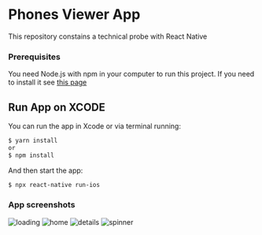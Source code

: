 # Phones Viewer App

This repository constains a technical probe with React Native

### Prerequisites

You need Node.js with npm in your computer to run this project. If you need to install it see [this page](https://nodejs.org/es/) 

## Run App on XCODE

You can run the app in Xcode or via terminal running:

```sh
$ yarn install
or
$ npm install
```

And then start the app:

```sh
$ npx react-native run-ios
```

### App screenshots

![loading](https://github.com/icastillejogomez/phonesViewerApp/blob/master/.imgs/loading.png)
![home](https://github.com/icastillejogomez/phonesViewerApp/blob/master/.imgs/home.png)
![details](https://github.com/icastillejogomez/phonesViewerApp/blob/master/.imgs/details.png)
![spinner](https://github.com/icastillejogomez/phonesViewerApp/blob/master/.imgs/spinner.png)